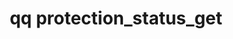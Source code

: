 ---
category: protection
command: protection_status_get
optional_options: []
permalink: /qq-cli-command-guide/protection/protection_status_get.html
positional_options: []
sidebar: qq_cli_command_reference_sidebar
summary: This section explains how to use the <code>qq protection_status_get</code>
  command.
synopsis: Get cluster protection status
title: qq protection_status_get
usage: qq protection_status_get [-h]
zendesk_source: qq CLI Command Guide

---